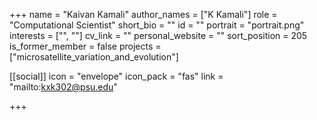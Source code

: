 +++
name = "Kaivan Kamali"
author_names = ["K Kamali"]
role = "Computational Scientist"
short_bio = ""
id = ""
portrait = "portrait.png"
interests = ["", ""]
cv_link = ""
personal_website = ""
sort_position = 205
is_former_member = false
projects = ["microsatellite_variation_and_evolution"]

[[social]]
    icon = "envelope"
    icon_pack = "fas"
    link = "mailto:kxk302@psu.edu"


+++
